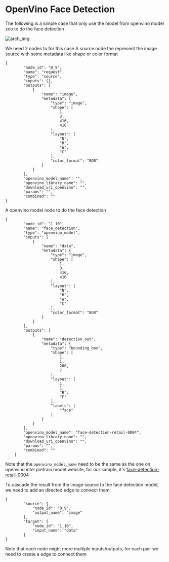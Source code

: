 # OpenVino Face Detection

The following is a simple case that only use the model from openvino model zoo to do the face detection

![arch_img](../assets/Cascade1_ovms%20model_20210927.png?raw=true)


We need 2 nodes to for this case
A source node the represent the image source with some metadata like shape or color format

    {
            "node_id": "0_9",
            "name": "request",
            "type": "source",
            "inputs": [],
            "outputs": [
                {
                    "name": "image",
                    "metadata": {
                        "type": "image",
                        "shape": [
                            1,
                            3,
                            416,
                            416
                        ],
                        "layout": [
                            "N",
                            "H",
                            "W",
                            "C"
                        ],
                        "color_format": "BGR"
                    }
                }
            ],
            "openvino_model_name": "",
            "openvino_library_name": "",
            "download_uri_openvino": "",
            "params": "",
            "combined": ""
    }

A openvino model node to do the face detection

    {
            "node_id": "1_10",
            "name": "face_detection",
            "type": "openvino_model",
            "inputs": [
                {
                    "name": "data",
                    "metadata": {
                        "type": "image",
                        "shape": [
                            1,
                            3,
                            416,
                            416
                        ],
                        "layout": [
                            "N",
                            "H",
                            "W",
                            "C"
                        ],
                        "color_format": "BGR"
                    }
                }
            ],
            "outputs": [
                {
                    "name": "detection_out",
                    "metadata": {
                        "type": "bounding_box",
                        "shape": [
                            1,
                            1,
                            200,
                            7
                        ],
                        "layout": [
                            1,
                            1,
                            "B",
                            "F"
                        ],
                        "labels": [
                            "face"
                        ]
                    }
                }
            ],
            "openvino_model_name": "face-detection-retail-0004",
            "openvino_library_name": "",
            "download_uri_openvino": "",
            "params": "",
            "combined": ""
        }

Note that the `openvino_model_name` need to be the same as the one on openvino intel pretrain model website, for our sample, it's [face-detection-retail-0004](https://docs.openvinotoolkit.org/latest/omz_models_model_face_detection_retail_0004.html)
   
To cascade the result from the image source to the face detection model, we need to add an directed edge to connect them

    {
            "source": {
                "node_id": "0_9",
                "output_name": "image"
            },
            "target": {
                "node_id": "1_10",
                "input_name": "data"
            }
    }
    
Note that each node might more multiple inputs/outputs, for each pair we need to create a edge to connect them
